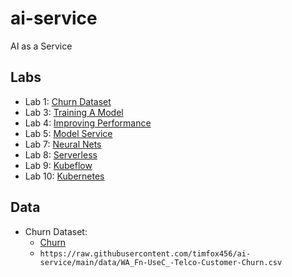 # ai-service

AI as a Service


##  Labs

 * Lab 1: [Churn Dataset](ipynb/churn.ipynb)
 * Lab 3: [Training A Model](md/03-training-a-model.md)
 * Lab 4: [Improving Performance](md/04-improving-performance.md)
 * Lab 5: [Model Service](md/05-deploy-models.md)
 * Lab 7: [Neural Nets](lab-07-neural-nets/README.md)
 * Lab 8: [Serverless](lab-08-serverless/README.md)
 * Lab 9: [Kubeflow](lab-09-kubeflow/README.md)
 * Lab 10: [Kubernetes](lab-09-kubernetes/README.md)
 


## Data

 * Churn Dataset: 
    - [Churn](https://raw.githubusercontent.com/timfox456/ai-service/main/data/WA_Fn-UseC_-Telco-Customer-Churn.csv)
    - `https://raw.githubusercontent.com/timfox456/ai-service/main/data/WA_Fn-UseC_-Telco-Customer-Churn.csv`
